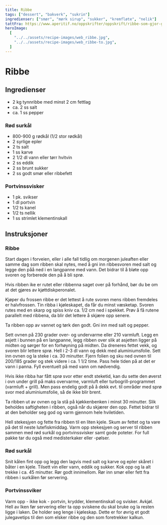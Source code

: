 ```yaml
---
title: Ribbe
tags: ["dessert", "bakverk", "sukrin"]
ingredienser: ["smør", "mørk sirup", "sukker", "kremfløte", "nelik"]
tattFra: https://www.aperitif.no/oppskrifter/oppskrift/ribbe-som-gjor-glad,63327
heroImage:
  [
    "../../assets/recipe-images/web_ribbe.jpg",
    "../../assets/recipe-images/web_ribbe-to.jpg",
  ]
---
```


# Ribbe

## Ingredienser

- 2 kg tynnribbe med minst 2 cm fettlag
- ca. 2 ss salt
- ca. 1 ss pepper

### Rød surkål

- 800-900 g rødkål (1/2 stor rødkål)
- 2 syrlige epler
- 2 ts salt
- 1 ss karve
- 2 1/2 dl vann eller tørr hvitvin
- 2 ss eddik
- 2 ss brunt sukker
- 2 ss godt smør eller ribbefett

### Portvinssvisker

- 1 pk. svikser
- 1 dl portvin
- 1/2 ts kanel
- 1/2 ts nellik
- 1 ss strimlet klementinskall

## Instruksjoner

### Ribbe

Start dagen i forveien, eller i alle fall tidlig om morgenen juleaften eller samme dag som ribben skal nytes, med å gni inn ribbesvoren med salt og legge den påå ned i en langpanne med vann. Det bidrar til å bløte opp svoren og forberede den på å bli sprø.

Hvis ribben ike er rutet eller ribbenna saget over på forhånd, bør du be om at det gjøres av kjøttdiskperonalet.

Kjøper du frossen ribbe er det lettest å rute svoren mens ribben fremdeles er halvfrossen. Tin ribba i kjøleskapet, da får du minst væsketap. Svoren rutes med en skarp og spiss kniv ca. 1/2 cm ned i spekket. Prøv å få rutene parallelt med ribbena, da blir det lettere å skjære opp senere.

Ta ribben opp av vannet og tørk den godt. Gni inn med salt og pepper.

Sett ovnen på 230 grader over- og undervarme eller 210 varmluft. Legg en asjett i bunnen på en langpanne, legg ribben over slik at asjetten ligger på midten og sørger for en forhøyning på midten. Da dreneres fettet vekk, og svoren blir lettere sprø. Hell i 2-3 dl vann og dekk med aluminiumsfolie. Sett inn ovnen og la steke i ca. 30 minutter. Fjern folien og sku ned ovnen til 200/185 grader og stek videre i ca. 1 1/2 time. Pass hele tiden på at det er vann i panna. Fyll eventuelt på med vann om nødvendig.

Hvis ikke ribba har fått sprø svor etter endt steketid, kan du sette den øverst i ovn under grill på maks overvarme, varmluft eller turbogrill-programmet (varmluft + grill). Men pass endelig godt på å dekk evt. til områder med sprø svor med aluminiumsfolie, så de ikke blir brent.

Ta ribben ut av ovnen og la stå på kjøkkenbenken i minst 30 minutter. Slik beholdes saftigheten i ribben, også når du skjærer den opp. Fettet bidrar til at den beholder seg god og varm gjennom hele hviletiden.

Hell stekesjyen og fette fra ribben til en liten kjele. Skum av fettet og ta vare på det til neste lutefiskmiddag. Varm opp stekesjyen og server til ribben sammen med rød surkål og portvinssvisker samt gode poteter. For full pakke tar du også med medisterkaker eller -pølser.

### Rød surkål

Snit kålen fint opp og legg den lagvis med salt og karve og epler skåret i båter i en kjele. Tilsett vin eller vann, eddik og sukker. Kok opp og la alt trekke i ca. 45 minutter. Rør godt innimellom. Rør inn smør eller fett fra ribben i surkålen før servering.

### Portvinssviker

Varm opp - ikke kok - portvin, krydder, klementinskall og svisker. Avkjøl. Hell av lken før servering eller ta opp sviskene du skal bruke og la resten ligge i laken. De holder seg lenge i kjøleskap. Dette er for øvrig et godt julegavetips til den som elsker ribbe og den som foretrekker kalkun.
